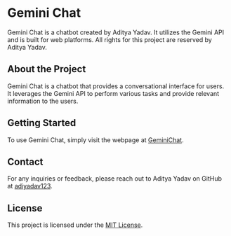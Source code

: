 # Gemini Chat

Gemini Chat is a chatbot created by Aditya Yadav. It utilizes the Gemini API and is built for web platforms. All rights for this project are reserved by Aditya Yadav.

## About the Project

Gemini Chat is a chatbot that provides a conversational interface for users. It leverages the Gemini API to perform various tasks and provide relevant information to the users.

## Getting Started

To use Gemini Chat, simply visit the webpage at [GeminiChat](https://adiyadav123.github.io/Gemini-Chat/). 

## Contact

For any inquiries or feedback, please reach out to Aditya Yadav on GitHub at [adiyadav123](https://github.com/adiyadav123).

## License

This project is licensed under the [MIT License](LICENSE).
